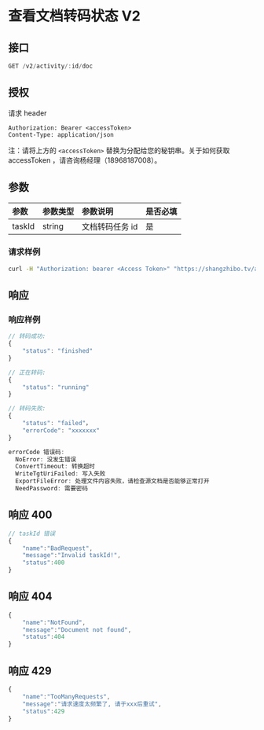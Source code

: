 # 查看文档转码状态 V2

## 接口

```javascript
GET /v2/activity/:id/doc
```

## 授权

请求 header

```http
Authorization: Bearer <accessToken>
Content-Type: application/json
```

注：请将上方的 `<accessToken>` 替换为分配给您的秘钥串。关于如何获取 accessToken ，请咨询杨经理（18968187008）。

## 参数

| 参数 | 参数类型 | 参数说明 | 是否必填 |
| :--- | :--- | :--- | :---|
| taskId | string| 文档转码任务 id | 是 |

### 请求样例

```bash
curl -H "Authorization: bearer <Access Token>" "https://shangzhibo.tv/api/v2/activity/:id/doc?taskId=ef141163-2572-49fe-951a-1501cb7ce914"
```

## 响应

### 响应样例

```javascript
// 转码成功:
{
    "status": "finished"
}

// 正在转码:
{
    "status": "running"
}

// 转码失败:
{
    "status": "failed"，
    "errorCode": "xxxxxxx"
}

errorCode 错误码:
  NoError: 没发生错误
  ConvertTimeout: 转换超时
  WriteTgtUriFailed: 写入失败
  ExportFileError: 处理文件内容失败，请检查源文档是否能够正常打开
  NeedPassword: 需要密码
```

## 响应 400

```javascript
// taskId 错误
{
    "name":"BadRequest",
    "message":"Invalid taskId!",
    "status":400
}
```

## 响应 404

```javascript
{
    "name":"NotFound",
    "message":"Document not found",
    "status":404
}
```

## 响应 429

```javascript
{
    "name":"TooManyRequests",
    "message":"请求速度太频繁了, 请于xxx后重试",
    "status":429
}
```